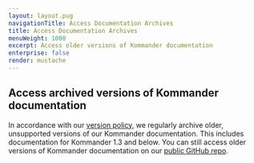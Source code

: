 ```yaml
---
layout: layout.pug
navigationTitle: Access Documentation Archives
title: Access Documentation Archives
menuWeight: 1000
excerpt: Access older versions of Kommander documentation
enterprise: false
render: mustache
---
```

<!-- markdownlint-disable MD004 MD007 MD025 MD030 -->
## Access archived versions of Kommander documentation

In accordance with our [version policy][policy], we regularly archive older, unsupported versions of our Kommander documentation. This includes documentation for Kommander 1.3 and below. You can still access older versions of Kommander documentation on our [public GitHub repo][repo].

[policy]: ../legal/version-policy/
[repo]: https://github.com/mesosphere/dcos-docs-site/tree/archive/pages/dkp/kommander
